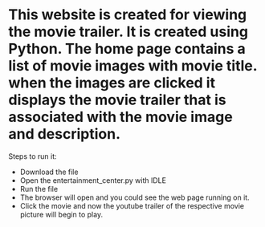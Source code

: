 # This website is created for viewing the movie trailer. It is created using Python. The home page contains a list of movie images with movie title. when the images are clicked it displays the movie trailer that is  associated with the movie image and description.



Steps to run it:

- Download the file
- Open the entertainment_center.py with IDLE
- Run the file
- The browser will open and you could see the web page running on it.
- Click the movie and now the youtube trailer of the respective movie picture will begin to play. 


  